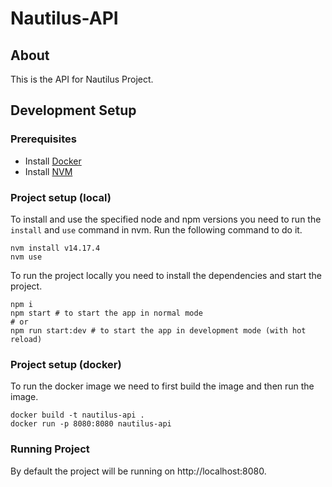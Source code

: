 # Nautilus-API #

## About

This is the API for Nautilus Project.

## Development Setup ##

### Prerequisites

* Install [Docker](https://docs.docker.com/get-docker/)
* Install [NVM](https://github.com/nvm-sh/nvm#installing-and-updating)

### Project setup (local)

To install and use the specified node and npm versions you need to run the `install` and `use` command in nvm. Run the following command to do it.

```shell
nvm install v14.17.4
nvm use
```
To run the project locally you need to install the dependencies and start the project. 
```shell
npm i
npm start # to start the app in normal mode
# or
npm run start:dev # to start the app in development mode (with hot reload)
```

### Project setup (docker)

To run the docker image we need to first build the image and then run the image.

```shell
docker build -t nautilus-api .
docker run -p 8080:8080 nautilus-api
```

### Running Project

By default the project will be running on http://localhost:8080.